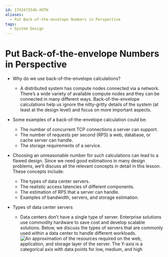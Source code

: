 ```yaml
---
id: 1742473546-XOTH
aliases:
  - Put Back-of-the-envelope Numbers in Perspective
tags:
  - System Design
---
```


# Put Back-of-the-envelope Numbers in Perspective

- Why do we use back-of-the-envelope calculations?

  - A distributed system has compute nodes connected via a network. There’s a wide variety of available compute nodes and they can be connected in many different ways. Back-of-the-envelope calculations help us ignore the nitty-gritty details of the system (at least at the design level) and focus on more important aspects.

- Some examples of a back-of-the-envelope calculation could be:
  - The number of concurrent TCP connections a server can support.
  - The number of requests per second (RPS) a web, database, or cache server can handle.
  - The storage requirements of a service.

- Choosing an unreasonable number for such calculations can lead to a flawed design. Since we need good estimations in many design problems, we’ll discuss all the relevant concepts in detail in this lesson. These concepts include:
  - The types of data center servers.
  - The realistic access latencies of different components.
  - The estimation of RPS that a server can handle.
  - Examples of bandwidth, servers, and storage estimation.

- Types of data center servers
  - Data centers don’t have a single type of server. Enterprise solutions use commodity hardware to save cost and develop scalable solutions. Below, we discuss the types of servers that are commonly used within a data center to handle different workloads.
  ![An approximation of the resources required on the web, application, and storage layer of the server. The Y-axis is a categorical axis with data points for low, medium, and high]()
